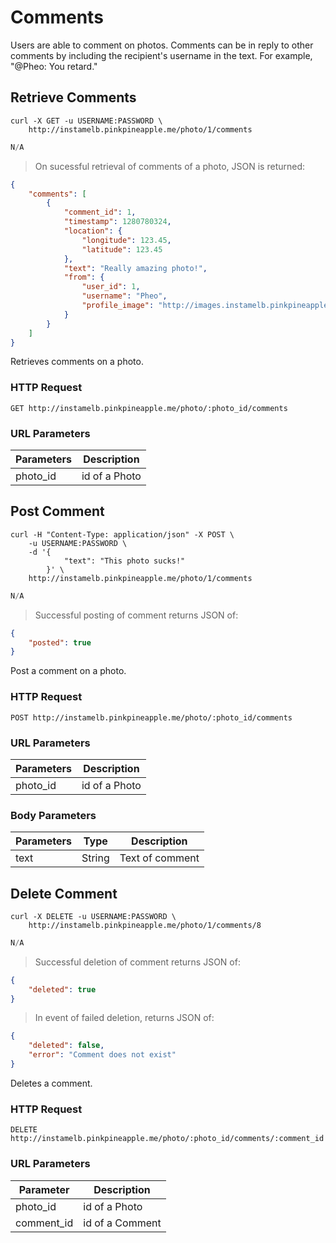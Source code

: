 # Comments

Users are able to comment on photos.
Comments can be in reply to other comments by including the recipient's username in the text.
For example, "@Pheo: You retard."


## Retrieve Comments

```shell
curl -X GET -u USERNAME:PASSWORD \
    http://instamelb.pinkpineapple.me/photo/1/comments
```

```java
N/A
```

> On sucessful retrieval of comments of a photo, JSON is returned:

```json
{
    "comments": [
        {
            "comment_id": 1,
            "timestamp": 1280780324,
            "location": {
                "longitude": 123.45,
                "latitude": 123.45
            },
            "text": "Really amazing photo!",
            "from": {
                "user_id": 1,
                "username": "Pheo",
                "profile_image": "http://images.instamelb.pinkpineapple.me/1.jpg"
            }
        }
    ]
}
```

Retrieves comments on a photo.

### HTTP Request

`GET http://instamelb.pinkpineapple.me/photo/:photo_id/comments`

### URL Parameters

Parameters | Description
---------- | -----------
photo_id | id of a Photo

## Post Comment

```shell
curl -H "Content-Type: application/json" -X POST \
    -u USERNAME:PASSWORD \
    -d '{
            "text": "This photo sucks!"
        }' \
    http://instamelb.pinkpineapple.me/photo/1/comments
```

```java
N/A
```

> Successful posting of comment returns JSON of:

```json
{
    "posted": true
}
```

Post a comment on a photo.

### HTTP Request

`POST http://instamelb.pinkpineapple.me/photo/:photo_id/comments`

### URL Parameters

Parameters | Description
---------- | -----------
photo_id | id of a Photo

### Body Parameters

Parameters | Type | Description
---------- | ---- | -----------
text | String | Text of comment


## Delete Comment

```shell
curl -X DELETE -u USERNAME:PASSWORD \
    http://instamelb.pinkpineapple.me/photo/1/comments/8
```

```java
N/A
```

> Successful deletion of comment returns JSON of: 

```json
{
    "deleted": true
}
```

> In event of failed deletion, returns JSON of:

```json
{
    "deleted": false,
    "error": "Comment does not exist"
}
```

Deletes a comment.

### HTTP Request

`DELETE http://instamelb.pinkpineapple.me/photo/:photo_id/comments/:comment_id`

### URL Parameters
Parameter | Description
--------- | -----------
photo_id | id of a Photo
comment_id | id of a Comment

